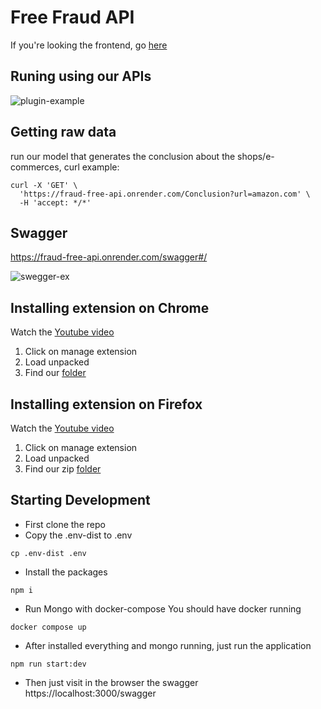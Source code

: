 # Free Fraud API

If you're looking the frontend, go [here](https://github.com/HackYeahKabanosy/fraud-free-webapp)

## Runing using our APIs
![plugin-example](https://github.com/user-attachments/assets/e76c45aa-f36a-4fe9-96d1-3f8f362ca378)

## Getting raw data
run our model that generates the conclusion about the shops/e-commerces, curl example:
```
curl -X 'GET' \
  'https://fraud-free-api.onrender.com/Conclusion?url=amazon.com' \
  -H 'accept: */*'
```

## Swagger
https://fraud-free-api.onrender.com/swagger#/

![swegger-ex](https://github.com/user-attachments/assets/5a6fb570-9997-412b-bc45-e38fad9ab711)

## Installing extension on Chrome

Watch the [Youtube video](https://youtu.be/dTMOsUeuzEg)
1. Click on manage extension
2. Load unpacked
3. Find our [folder](https://github.com/HackYeahKabanosy/fraudfree/tree/main/browser_plugin/mozilla)

## Installing extension on Firefox

Watch the [Youtube video](https://youtu.be/g39z8EUkI6Y)

1. Click on manage extension
2. Load unpacked
3. Find our zip [folder](https://github.com/HackYeahKabanosy/fraudfree/tree/main/browser_plugin/mozilla)


## Starting Development

- First clone the repo
- Copy the .env-dist to .env

```
cp .env-dist .env
```

- Install the packages

```
npm i
```

- Run Mongo with docker-compose
  You should have docker running

```
docker compose up
```

- After installed everything and mongo running, just run the application

```
npm run start:dev
```

- Then just visit in the browser the swagger
  https://localhost:3000/swagger
